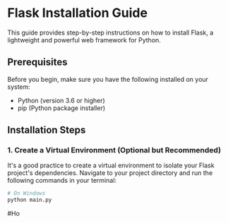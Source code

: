 # Flask Installation Guide

This guide provides step-by-step instructions on how to install Flask, a lightweight and powerful web framework for Python.

## Prerequisites

Before you begin, make sure you have the following installed on your system:

- Python (version 3.6 or higher)
- pip (Python package installer)

## Installation Steps

### 1. Create a Virtual Environment (Optional but Recommended)

It's a good practice to create a virtual environment to isolate your Flask project's dependencies. Navigate to your project directory and run the following commands in your terminal:

```bash
# On Windows
python main.py
```

#Ho